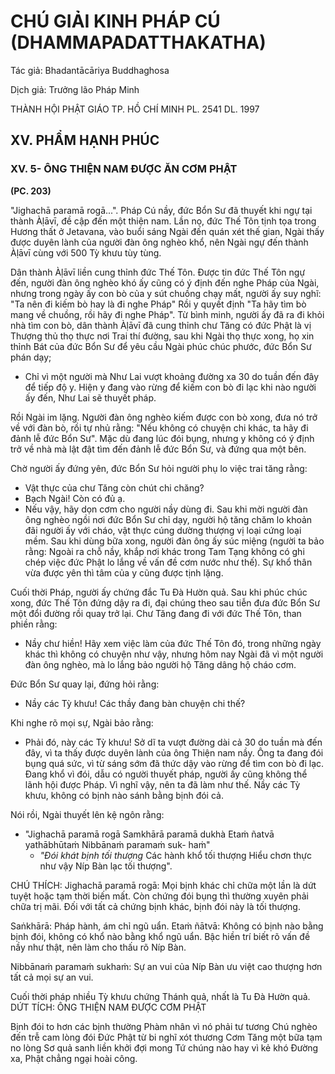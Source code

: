 # CHÚ GIẢI KINH PHÁP CÚ (DHAMMAPADATTHAKATHA)

Tác giả: Bhadantācāriya Buddhaghosa

Dịch giả: Trưởng lão Pháp Minh

THÀNH HỘI PHẬT GIÁO TP. HỒ CHÍ MINH
PL. 2541 DL. 1997

## XV. PHẨM HẠNH PHÚC

### XV. 5- ÔNG THIỆN NAM ĐƯỢC ĂN CƠM PHẬT

**(PC. 203)**

"Jighachā paramā rogā...".
Pháp Cú nầy, đức Bổn Sư đã thuyết khi ngự tại thành Àḷāvī, đề cập đến một thiện nam.
Lần nọ, đức Thế Tôn tịnh tọa trong Hương thất ở Jetavana, vào buổi sáng Ngài đến quán xét thế gian, Ngài thấy được duyên lành của người đàn ông nghèo khổ, nên Ngài ngự đến thành Àḷāvī cùng với 500 Tỳ khưu tùy tùng.

Dân thành Àḷāvī liền cung thỉnh đức Thế Tôn. Được tin đức Thế Tôn ngự đến, người đàn ông nghèo khó ấy cũng có ý định đến nghe Pháp của Ngài, nhưng trong ngày ấy con bò của y sút chuồng chạy mất, người ấy suy nghĩ: "Ta nên đi kiếm bò hay là đi nghe Pháp" Rồi y quyết định "Ta hãy tìm bò mang về chuồng, rồi hãy đi nghe Pháp". Từ bình minh, người ấy đã ra đi khỏi nhà tìm con bò, dân thành Àḷāvī đã cung thỉnh chư Tăng có đức Phật là vị Thượng thủ thọ thực nơi Trai thí đường, sau khi
Ngài thọ thực xong, họ xin thỉnh Bát của đức Bổn Sư để yêu cầu Ngài phúc chúc phước, đức Bổn Sư phán dạy;

- Chỉ vì một người mà Như Lai vượt khoảng đường xa 30 do tuần đến đây để tiếp độ y. Hiện y đang vào rừng để kiếm con bò đi lạc khi nào người ấy đến, Như Lai sẽ thuyết pháp.

Rồi Ngài im lặng. Người đàn ông nghèo kiếm được con bò xong, đưa nó trở về với đàn bò, rồi tự nhủ rằng: "Nếu không có chuyện chi khác, ta hãy đi đảnh lễ đức Bổn Sư". Mặc dù đang lúc đói bụng, nhưng y không có ý định trở về nhà mà lật đật tìm đến đảnh lễ đức Bổn Sư, và đứng qua một bên.

Chờ người ấy đứng yên, đức Bổn Sư hỏi người phụ lo việc trai tăng rằng:

- Vật thực của chư Tăng còn chút chi chăng?
- Bạch Ngài! Còn có đủ ạ.
- Nếu vậy, hãy dọn cơm cho người nầy dùng đi.
  Sau khi mời người đàn ông nghèo ngồi nơi đức Bổn Sư chỉ dạy, người hộ tăng chăm lo khoản đãi người ấy với cháo, vật thực cúng dường thượng vị loại cứng loại mềm. Sau khi dùng bữa xong, người đàn ông ấy súc miệng (người ta bảo rằng: Ngoài ra chỗ nầy, khắp nơi khác trong Tam Tạng không có ghi chép việc đức Phật lo lắng về vấn đề cơm nước như thế). Sự khổ thân vừa được yên thì tâm của y cũng được tịnh lặng.

Cuối thời Pháp, người ấy chứng đắc Tu Đà Hườn quả. Sau khi phúc chúc xong, đức Thế Tôn đứng dậy ra đi, đại chúng theo sau tiễn đưa đức Bổn Sư một đổi đường rồi quay trở lại. Chư Tăng đang đi với đức Thế Tôn, than phiền rằng:

- Nầy chư hiền! Hãy xem việc làm của đức Thế Tôn đó, trong những ngày khác thì không có chuyện như vậy, nhưng hôm nay Ngài đã vì một người đàn ông nghèo, mà lo lắng bảo người hộ Tăng dâng hộ cháo cơm.

Đức Bổn Sư quay lại, đứng hỏi rằng:

- Nầy các Tỳ khưu! Các thầy đang bàn chuyện chi thế?

Khi nghe rõ mọi sự, Ngài bảo rằng:

- Phải đó, này các Tỳ khưu! Sở dĩ ta vượt đường dài cả 30 do tuần mà đến đây, vì ta thấy được duyên lành của ông Thiện nam nầy. Ông ta đang đói bụng quá sức, vì từ sáng sớm đã thức dậy vào rừng để tìm con bò đi lạc. Đang khổ vì đói, dẫu có người thuyết pháp, người ấy cũng không thể lãnh hội được Pháp. Vì nghĩ vậy, nên ta đã làm như thế. Nầy các Tỳ khưu, không có bịnh nào sánh bằng bịnh đói cả.

Nói rồi, Ngài thuyết lên kệ ngôn rằng:

- "Jighachā paramā rogā
  Samkhārā paramā dukhà
  Etaṁ ñatvā yathābhūtaṁ
  Nibbānaṁ paramaṁ suk- haṁ"
  - _"Đói khát bịnh tối thượng_
    Các hành khổ tối thượng
    Hiểu chơn thực như vậy
    Níp Bàn lạc tối thượng".

CHÚ THÍCH:
Jighachā paramā rogā: Mọi bịnh khác chỉ chữa một lần là dứt tuyệt hoặc tạm thời biến mất.
Còn chứng đói bụng thì thường xuyên phải chữa trị mãi. Đối với tất cả chứng bịnh khác, bịnh đói này là tối thượng.

Saṅkhārā: Pháp hành, ám chỉ ngũ uẩn.
Etaṁ ñātvā: Không có bịnh nào bằng bịnh đói, không có khổ nào bằng khổ ngũ uẩn. Bậc hiền trí biết rõ vấn đề nầy như thật, nên làm cho thấu rõ Níp Bàn.

Nibbānaṁ paramaṁ sukhaṁ: Sự an vui của Níp Bàn ưu việt cao thượng hơn tất cả mọi sự an vui.

Cuối thời pháp nhiều Tỳ khưu chứng Thánh quả, nhất là Tu Đà Hườn quả.
DỨT TÍCH: ÔNG THIỆN NAM ĐƯỢC CƠM PHẬT

Bịnh đói to hơn các bịnh thường
Phàm nhân vì nó phải tư tương
Chú nghèo đến trễ cam lòng đói Đức Phật từ bi nghĩ xót thương
Cơm Tăng một bữa tạm no lòng
Sơ quả sanh liền khởi đợi mong
Tứ chúng nào hay vì kẻ khó Đường xa, Phật chẳng ngại hoài công.
